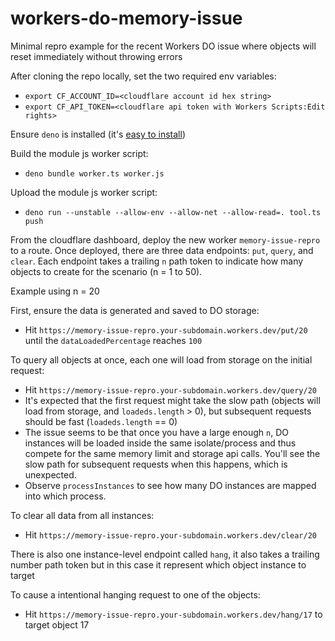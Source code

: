 # workers-do-memory-issue
Minimal repro example for the recent Workers DO issue where objects will reset immediately without throwing errors

After cloning the repo locally, set the two required env variables:
 - `export CF_ACCOUNT_ID=<cloudflare account id hex string>`
 - `export CF_API_TOKEN=<cloudflare api token with Workers Scripts:Edit rights>`

Ensure `deno` is installed (it's [easy to install](https://deno.land/#installation))

Build the module js worker script:
 - `deno bundle worker.ts worker.js`

Upload the module js worker script:
 - `deno run --unstable --allow-env --allow-net --allow-read=. tool.ts push`

From the cloudflare dashboard, deploy the new worker `memory-issue-repro` to a route.  Once deployed, there are three data endpoints: `put`, `query`, and `clear`.  Each endpoint takes a trailing `n` path token to indicate how many objects to create for the scenario (n = 1 to 50).

Example using n = 20

First, ensure the data is generated and saved to DO storage:
 - Hit `https://memory-issue-repro.your-subdomain.workers.dev/put/20` until the `dataLoadedPercentage` reaches `100`

To query all objects at once, each one will load from storage on the initial request:
 - Hit `https://memory-issue-repro.your-subdomain.workers.dev/query/20`
 - It's expected that the first request might take the slow path (objects will load from storage, and `loadeds.length` > 0), but subsequent requests should be fast (`loadeds.length` == 0)
 - The issue seems to be that once you have a large enough `n`, DO instances will be loaded inside the same isolate/process and thus compete for the same memory limit and storage api calls.  You'll see the slow path for subsequent requests when this happens, which is unexpected.
 - Observe `processInstances` to see how many DO instances are mapped into which process.

To clear all data from all instances:
 - Hit `https://memory-issue-repro.your-subdomain.workers.dev/clear/20`


There is also one instance-level endpoint called `hang`, it also takes a trailing number path token but in this case it represent which object instance to target

To cause a intentional hanging request to one of the objects:
 - Hit `https://memory-issue-repro.your-subdomain.workers.dev/hang/17` to target object 17
